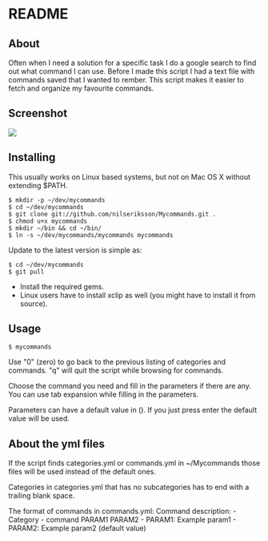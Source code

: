 README
=================

About
-----

Often when I need a solution for a specific task I do a google search to find out what command I can use. Before I made this script I had a text file with commands saved that I wanted to rember. 
This script makes it easier to fetch and organize my favourite commands.

Screenshot
----------

<img src="http://img190.imageshack.us/img190/521/mycommands.png" />

Installing
----------

This usually works on Linux based systems, but not on Mac OS X without extending $PATH.

	$ mkdir -p ~/dev/mycommands
	$ cd ~/dev/mycommands
	$ git clone git://github.com/nilseriksson/Mycommands.git .
	$ chmod u+x mycommands
	$ mkdir ~/bin && cd ~/bin/
	$ ln -s ~/dev/mycommands/mycommands mycommands

Update to the latest version is simple as:

	$ cd ~/dev/mycommands
	$ git pull

 * Install the required gems.
 * Linux users have to install xclip as well (you might have to install it from source).

Usage
-----

    $ mycommands
    
Use "0" (zero) to go back to the previous listing of categories and commands.
"q" will quit the script while browsing for commands.

Choose the command you need and fill in the parameters if there are any.
You can use tab expansion while filling in the parameters.

Parameters can have a default value in (). If you just press enter the default value will be used.

About the yml files
-------------------

If the script finds categories.yml or commands.yml in ~/Mycommands
those files will be used instead of the default ones.

Categories in categories.yml that has no subcategories has to end with a trailing blank space.

The format of commands in commands.yml:
    Command description:
      - Category
      - command PARAM1 PARAM2
      - PARAM1: Example param1
      - PARAM2: Example param2 (default value)
